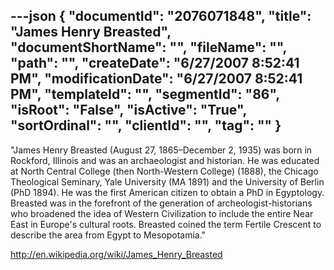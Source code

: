 ---json
{
  "documentId": "2076071848",
  "title": "James Henry Breasted",
  "documentShortName": "",
  "fileName": "",
  "path": "",
  "createDate": "6/27/2007 8:52:41 PM",
  "modificationDate": "6/27/2007 8:52:41 PM",
  "templateId": "",
  "segmentId": "86",
  "isRoot": "False",
  "isActive": "True",
  "sortOrdinal": "",
  "clientId": "",
  "tag": ""
}
---

&quot;James Henry Breasted (August 27, 1865–December 2, 1935) was born in Rockford, Illinois and was an archaeologist and historian. He was educated at North Central College (then North-Western College) (1888), the Chicago Theological Seminary, Yale University (MA 1891) and the University of Berlin (PhD 1894). He was the first American citizen to obtain a PhD in Egyptology. Breasted was in the forefront of the generation of archeologist-historians who broadened the idea of Western Civilization to include the entire Near East in Europe's cultural roots. Breasted coined the term Fertile Crescent to describe the area from Egypt to Mesopotamia.&quot;

http://en.wikipedia.org/wiki/James_Henry_Breasted
